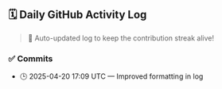 ## 🗓️ Daily GitHub Activity Log

> 🤖 Auto-updated log to keep the contribution streak alive!

### ✅ Commits

- 🕒 2025-04-20 17:09 UTC — Improved formatting in log

